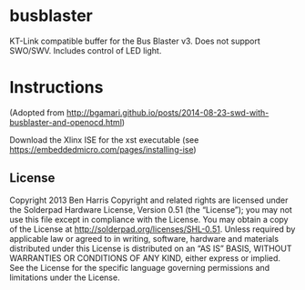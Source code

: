 busblaster
==========

KT-Link compatible buffer for the Bus Blaster v3.
Does not support SWO/SWV. Includes control of LED light.

Instructions
============
(Adopted from http://bgamari.github.io/posts/2014-08-23-swd-with-busblaster-and-openocd.html)

Download the Xlinx ISE for the xst executable (see https://embeddedmicro.com/pages/installing-ise)

## License

Copyright 2013 Ben Harris
Copyright and related rights are licensed under the Solderpad Hardware License, Version 0.51 (the “License”); you may not use this file except in compliance with the License. You may obtain a copy of the License at http://solderpad.org/licenses/SHL-0.51. Unless required by applicable law or agreed to in writing, software, hardware and materials distributed under this License is distributed on an “AS IS” BASIS, WITHOUT WARRANTIES OR CONDITIONS OF ANY KIND, either express or implied. See the License for the specific language governing permissions and limitations under the License. 
